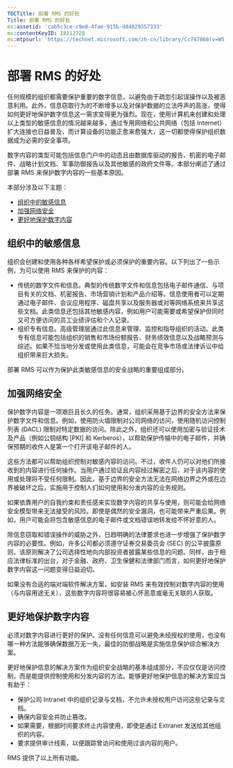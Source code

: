 ```yaml
---
TOCTitle: 部署 RMS 的好处
Title: 部署 RMS 的好处
ms:assetid: 'cab5c3ce-c9e8-4fae-915b-dd4829357333'
ms:contentKeyID: 18112728
ms:mtpsurl: 'https://technet.microsoft.com/zh-cn/library/Cc747668(v=WS.10)'
---
```


部署 RMS 的好处
===============

任何规模的组织都需要保护重要的数字信息，以避免由于疏忽引起误操作以及被恶意利用。此外，信息窃取行为的不断增多以及对保护数据的立法呼声的高涨，使得如何更好地保护数字信息这一需求变得更为强烈。现在，使用计算机来创建和处理以上类型的敏感信息的情况越来越多，通过专用网络和公共网络（包括 Internet）扩大连接也日益普及，而计算设备的功能正愈来愈强大，这一切都使得保护组织数据成为必需的安全事项。

数字内容的类型可能包括信息门户中的动态且由数据库驱动的报告、机密的电子邮件、战略计划文档、军事防御报告以及其他敏感的政府文件等。本部分阐述了通过部署 RMS 来保护数字内容的一些基本原因。

本部分涉及以下主题：

-   [组织中的敏感信息](#bkmk_2)
-   [加强网络安全](#bkmk_3)
-   [更好地保护数字内容](#bkmk_4)

<span id="BKMK_2"></span>
组织中的敏感信息
----------------

组织会创建和使用各种各样希望保护或必须保护的重要内容。以下列出了一些示例，为可以使用 RMS 来保护的内容：

-   传统的数字文件和信息。典型的传统数字文件和信息包括电子邮件通信、与项目有关的文档、机密报告、市场营销计划和产品介绍等。信息使用者可以定期通过电子邮件、会议应用程序、磁盘共享以及服务器或对等网络系统来共享这些文档。此类信息还包括其他敏感内容，例如用户可能需要或希望保护但同时又可方便访问的员工业绩评估和个人记录。
-   组织专有信息。高级管理层通过此信息来管理、监控和指导组织的活动。此类专有信息可能包括组织的销售和市场份额报告、财务绩效信息以及战略预测与综述。如果不恰当地分发或使用此类信息，可能会在竞争市场或法律诉讼中给组织带来巨大损失。

部署 RMS 可以作为保护此类敏感信息的安全战略的重要组成部分。

<span id="BKMK_3"></span>
加强网络安全
------------

保护数字内容是一项艰巨且长久的任务。通常，组织采用基于边界的安全方法来保护数字文件和信息。例如，使用防火墙限制对公司网络的访问，使用随机访问控制列表 (DACL) 限制对特定数据的访问。除此之外，组织还可以使用加密与验证技术及产品（例如公钥结构 \[PKI\] 和 Kerberos），以帮助保护传输中的电子邮件，并确保预期的收件人是第一个打开该电子邮件的人。

这些方法都可以帮助组织控制对敏感内容的访问。不过，收件人仍可以对他们所接收到的内容进行任何操作。当用户通过验证且内容经过解密之后，对于该内容的使用或处理将不受任何限制。因此，基于边界的安全方法无法在网络边界之外或在边界被破坏之后，实施用于控制人们如何使用和分发内容的业务规则。

如果依靠用户的自我约束和责任感来实现数字内容的共享与使用，则可能会给网络安全模型带来无法接受的风险。即使是偶然的安全漏洞，也可能带来严重后果。例如，用户可能会将包含敏感信息的电子邮件或文档错误地转发给不怀好意的人。

除信息窃取和错误操作的威胁之外，日趋明确的法律要求也进一步增强了保护数字内容的必要性。例如，许多公司都必须遵守证券交易委员会 (SEC) 的公平披露原则，该原则解决了公司选择性地向内部投资者披露某些信息的问题。同样，由于相应法律标准的出台，对于金融、政府、卫生保健和法律部门而言，如何更好地保护数字内容这一问题变得日益迫切。

如果没有合适的端对端软件解决方案，如安装 RMS 来有效控制对数字内容的使用（与内容用途无关），这些数字内容将很容易被心怀恶意或毫无关联的人获取。

<span id="BKMK_4"></span>
更好地保护数字内容
------------------

必须对数字内容进行更好的保护。没有任何信息可以避免未经授权的使用，也没有哪一种方法能够确保数据万无一失，最佳的防御战略是实施信息保护综合解决方案。

更好地保护信息的解决方案作为组织安全战略的基本组成部分，不应仅仅是访问控制，而是能提供控制使用和分发内容的方法。能够更好地保护信息的解决方案应当有助于：

-   保护公司 Intranet 中的组织记录与文档，不允许未授权用户访问这些记录与文档。
-   确保内容安全并防止篡改。
-   如果需要，根据时间要求终止内容使用，即使是通过 Extranet 发送给其他组织的内容。
-   要求提供审计线索，以便跟踪曾访问和使用过该内容的用户。

RMS 提供了以上所有功能。
